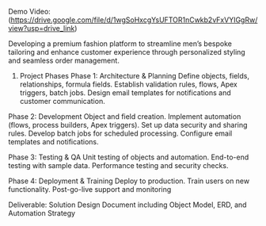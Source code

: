 Demo Video:(https://drive.google.com/file/d/1wgSoHxcgYsUFTOR1nCwkb2vFxVYIGgRw/view?usp=drive_link)

Developing a premium fashion platform to streamline men’s bespoke tailoring and enhance customer experience through personalized styling and seamless order management.

1. Project Phases
Phase 1: Architecture & Planning
Define objects, fields, relationships, formula fields.
Establish validation rules, flows, Apex triggers, batch jobs.
Design email templates for notifications and customer communication.

Phase 2: Development
Object and field creation.
Implement automation (flows, process builders, Apex triggers).
Set up data security and sharing rules.
Develop batch jobs for scheduled processing.
Configure email templates and notifications.

Phase 3: Testing & QA
Unit testing of objects and automation.
End-to-end testing with sample data.
Performance testing and security checks.

Phase 4: Deployment & Training
Deploy to production.
Train users on new functionality.
Post-go-live support and monitoring

Deliverable:
Solution Design Document including Object Model, ERD, and Automation Strategy
